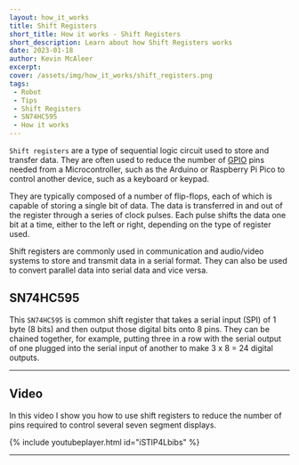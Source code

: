 ```yaml
---
layout: how_it_works
title: Shift Registers
short_title: How it works - Shift Registers
short_description: Learn about how Shift Registers works
date: 2023-01-18
author: Kevin McAleer
excerpt: 
cover: /assets/img/how_it_works/shift_registers.png
tags:
 - Robot
 - Tips
 - Shift Registers
 - SN74HC595
 - How it works
---
```


`Shift registers` are a type of sequential logic circuit used to store and transfer data. They are often used to reduce the number of [GPIO](/resources/glossary#gpio) pins needed from a Microcontroller, such as the Arduino or Raspberry Pi Pico to control another device, such as a keyboard or keypad.

They are typically composed of a number of flip-flops, each of which is capable of storing a single bit of data. 
The data is transferred in and out of the register through a series of clock pulses. Each pulse shifts the data one bit at a time, either to the left or right, depending on the type of register used.

Shift registers are commonly used in communication and audio/video systems to store and transmit data in a serial format. They can also be used to convert parallel data into serial data and vice versa.

## SN74HC595

This `SN74HC595` is common shift register that takes a serial input (SPI) of 1 byte (8 bits) and then output those digital bits onto 8 pins. They can be chained together, for example, putting three in a row with the serial output of one plugged into the serial input of another to make 3 x 8 = 24 digital outputs.

---

## Video

In this video I show you how to use shift registers to reduce the number of pins required to control several seven segment displays.

{% include youtubeplayer.html id="iSTlP4Lbibs" %}

---
